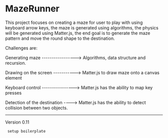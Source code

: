 # MazeRunner

This project focuses on creating a maze for user to play with using keyboard arrow keys, the maze is generated using algorithms, the physics will be generated using Matter.js, the end goal is to generate the maze pattern and move the round shape to the destination.

Challenges are:

Generating maze -----------------> Algorithms, data structure and recursion.

Drawing on the screen -----------> Matter.js to draw maze onto a canvas element

Keyboard control ----------------> Matter.js has the ability to map key presses

Detection of the destination ----> Matter.js has the ability to detect collision between two objects.

----------------------------------------------------------------
Version 0.11

     setup boilerplate